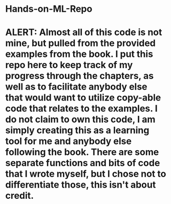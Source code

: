 # Hands-on-ML-Repo

# ALERT: Almost all of this code is not mine, but pulled from the provided examples from the book. I put this repo here to keep track of my progress through the chapters, as well as to facilitate anybody else that would want to utilize copy-able code that relates to the examples. I do not claim to own this code, I am simply creating this as a learning tool for me and anybody else following the book. There are some separate functions and bits of code that I wrote myself, but I chose not to differentiate those, this isn't about credit. 
